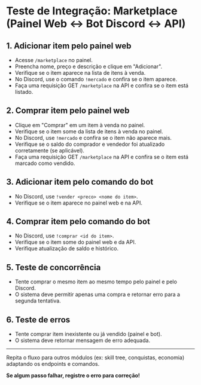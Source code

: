 # Teste de Integração: Marketplace (Painel Web ↔ Bot Discord ↔ API)

## 1. Adicionar item pelo painel web
- Acesse `/marketplace` no painel.
- Preencha nome, preço e descrição e clique em "Adicionar".
- Verifique se o item aparece na lista de itens à venda.
- No Discord, use o comando `!mercado` e confira se o item aparece.
- Faça uma requisição GET `/marketplace` na API e confira se o item está listado.

## 2. Comprar item pelo painel web
- Clique em "Comprar" em um item à venda no painel.
- Verifique se o item some da lista de itens à venda no painel.
- No Discord, use `!mercado` e confira se o item não aparece mais.
- Verifique se o saldo do comprador e vendedor foi atualizado corretamente (se aplicável).
- Faça uma requisição GET `/marketplace` na API e confira se o item está marcado como vendido.

## 3. Adicionar item pelo comando do bot
- No Discord, use `!vender <preco> <nome do item>`.
- Verifique se o item aparece no painel web e na API.

## 4. Comprar item pelo comando do bot
- No Discord, use `!comprar <id do item>`.
- Verifique se o item some do painel web e da API.
- Verifique atualização de saldo e histórico.

## 5. Teste de concorrência
- Tente comprar o mesmo item ao mesmo tempo pelo painel e pelo Discord.
- O sistema deve permitir apenas uma compra e retornar erro para a segunda tentativa.

## 6. Teste de erros
- Tente comprar item inexistente ou já vendido (painel e bot).
- O sistema deve retornar mensagem de erro adequada.

---

Repita o fluxo para outros módulos (ex: skill tree, conquistas, economia) adaptando os endpoints e comandos.

**Se algum passo falhar, registre o erro para correção!**
